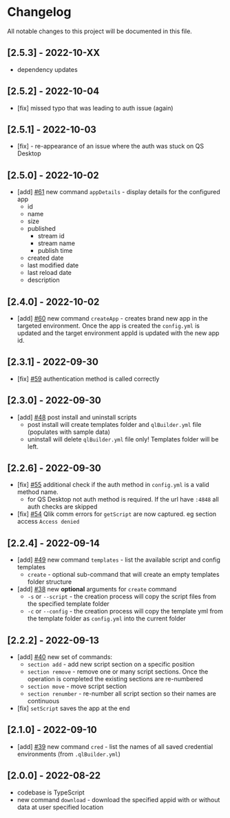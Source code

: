 # Changelog

All notable changes to this project will be documented in this file.

## [2.5.3] - 2022-10-XX

- dependency updates

## [2.5.2] - 2022-10-04

- [fix] missed typo that was leading to auth issue (again)

## [2.5.1] - 2022-10-03

- [fix] - re-appearance of an issue where the auth was stuck on QS Desktop

## [2.5.0] - 2022-10-02

- [add] [#61](https://github.com/Informatiqal/qlbuilder/issues/61) new command `appDetails` - display details for the configured app
  - id
  - name
  - size
  - published
    - stream id
    - stream name
    - publish time
  - created date
  - last modified date
  - last reload date
  - description

## [2.4.0] - 2022-10-02

- [add] [#60](https://github.com/Informatiqal/qlbuilder/issues/60) new command `createApp` - creates brand new app in the targeted environment. Once the app is created the `config.yml` is updated and the target environment appId is updated with the new app id.

## [2.3.1] - 2022-09-30

- [fix] [#59](https://github.com/Informatiqal/qlbuilder/issues/59) authentication method is called correctly

## [2.3.0] - 2022-09-30

- [add] [#48](https://github.com/Informatiqal/qlbuilder/issues/48) post install and uninstall scripts
  - post install will create templates folder and `qlBuilder.yml` file (populates with sample data)
  - uninstall will delete `qlBuilder.yml` file only! Templates folder will be left.

## [2.2.6] - 2022-09-30

- [fix] [#55](https://github.com/Informatiqal/qlbuilder/issues/55) additional check if the auth method in `config.yml` is a valid method name.
  - for QS Desktop not auth method is required. If the url have `:4848` all auth checks are skipped
- [fix] [#54](https://github.com/Informatiqal/qlbuilder/issues/54) Qlik comm errors for `getScript` are now captured. eg section access `Access denied`

## [2.2.4] - 2022-09-14

- [add] [#49](https://github.com/Informatiqal/qlbuilder/issues/49) new command `templates` - list the available script and config templates
  - `create` - optional sub-command that will create an empty templates folder structure
- [add] [#38](https://github.com/Informatiqal/qlbuilder/issues/38) new **optional** arguments for `create` command
  - `-s` or `--script` - the creation process will copy the script files from the specified template folder
  - `-c` or `--config` - the creation process will copy the template yml from the template folder as `config.yml` into the current folder

## [2.2.2] - 2022-09-13

- [add] [#40](https://github.com/Informatiqal/qlbuilder/issues/40) new set of commands:
  - `section add` - add new script section on a specific position
  - `section remove` - remove one or many script sections. Once the operation is completed the existing sections are re-numbered
  - `section move` - move script section
  - `section renumber` - re-number all script section so their names are continuous
- [fix] `setScript` saves the app at the end

## [2.1.0] - 2022-09-10

- [add] [#39](https://github.com/Informatiqal/qlbuilder/issues/39) new command `cred` - list the names of all saved credential environments (from `.qlBuilder.yml`)

## [2.0.0] - 2022-08-22

- codebase is TypeScript
- new command `download` - download the specified appid with or without data at user specified location
